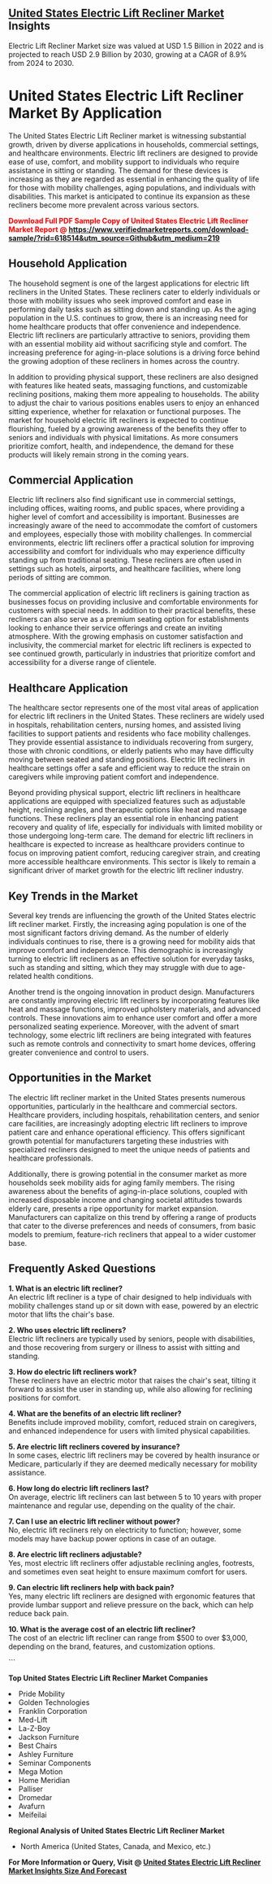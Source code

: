 <h2><a href="https://www.verifiedmarketreports.com/download-sample/?rid=618514&amp;utm_source=Github&amp;utm_medium=219" target="_blank">United States Electric Lift Recliner Market</a> Insights</h2><p>Electric Lift Recliner Market size was valued at USD 1.5 Billion in 2022 and is projected to reach USD 2.9 Billion by 2030, growing at a CAGR of 8.9% from 2024 to 2030.</p><p> <h1>United States Electric Lift Recliner Market By Application</h1> <p>The United States Electric Lift Recliner market is witnessing substantial growth, driven by diverse applications in households, commercial settings, and healthcare environments. Electric lift recliners are designed to provide ease of use, comfort, and mobility support to individuals who require assistance in sitting or standing. The demand for these devices is increasing as they are regarded as essential in enhancing the quality of life for those with mobility challenges, aging populations, and individuals with disabilities. This market is anticipated to continue its expansion as these recliners become more prevalent across various sectors. <strong><p><span class=""><span style="color: #ff0000;"><strong>Download Full PDF Sample Copy of United States Electric Lift Recliner Market Report</strong> @ </span><a href="https://www.verifiedmarketreports.com/download-sample/?rid=618514&amp;utm_source=Github&amp;utm_medium=219" target="_blank">https://www.verifiedmarketreports.com/download-sample/?rid=618514&amp;utm_source=Github&amp;utm_medium=219</a></span></p></strong></p> <h2>Household Application</h2> <p>The household segment is one of the largest applications for electric lift recliners in the United States. These recliners cater to elderly individuals or those with mobility issues who seek improved comfort and ease in performing daily tasks such as sitting down and standing up. As the aging population in the U.S. continues to grow, there is an increasing need for home healthcare products that offer convenience and independence. Electric lift recliners are particularly attractive to seniors, providing them with an essential mobility aid without sacrificing style and comfort. The increasing preference for aging-in-place solutions is a driving force behind the growing adoption of these recliners in homes across the country.</p> <p>In addition to providing physical support, these recliners are also designed with features like heated seats, massaging functions, and customizable reclining positions, making them more appealing to households. The ability to adjust the chair to various positions enables users to enjoy an enhanced sitting experience, whether for relaxation or functional purposes. The market for household electric lift recliners is expected to continue flourishing, fueled by a growing awareness of the benefits they offer to seniors and individuals with physical limitations. As more consumers prioritize comfort, health, and independence, the demand for these products will likely remain strong in the coming years.</p> <h2>Commercial Application</h2> <p>Electric lift recliners also find significant use in commercial settings, including offices, waiting rooms, and public spaces, where providing a higher level of comfort and accessibility is important. Businesses are increasingly aware of the need to accommodate the comfort of customers and employees, especially those with mobility challenges. In commercial environments, electric lift recliners offer a practical solution for improving accessibility and comfort for individuals who may experience difficulty standing up from traditional seating. These recliners are often used in settings such as hotels, airports, and healthcare facilities, where long periods of sitting are common.</p> <p>The commercial application of electric lift recliners is gaining traction as businesses focus on providing inclusive and comfortable environments for customers with special needs. In addition to their practical benefits, these recliners can also serve as a premium seating option for establishments looking to enhance their service offerings and create an inviting atmosphere. With the growing emphasis on customer satisfaction and inclusivity, the commercial market for electric lift recliners is expected to see continued growth, particularly in industries that prioritize comfort and accessibility for a diverse range of clientele.</p> <h2>Healthcare Application</h2> <p>The healthcare sector represents one of the most vital areas of application for electric lift recliners in the United States. These recliners are widely used in hospitals, rehabilitation centers, nursing homes, and assisted living facilities to support patients and residents who face mobility challenges. They provide essential assistance to individuals recovering from surgery, those with chronic conditions, or elderly patients who may have difficulty moving between seated and standing positions. Electric lift recliners in healthcare settings offer a safe and efficient way to reduce the strain on caregivers while improving patient comfort and independence.</p> <p>Beyond providing physical support, electric lift recliners in healthcare applications are equipped with specialized features such as adjustable height, reclining angles, and therapeutic options like heat and massage functions. These recliners play an essential role in enhancing patient recovery and quality of life, especially for individuals with limited mobility or those undergoing long-term care. The demand for electric lift recliners in healthcare is expected to increase as healthcare providers continue to focus on improving patient comfort, reducing caregiver strain, and creating more accessible healthcare environments. This sector is likely to remain a significant driver of market growth for the electric lift recliner industry.</p> <h2>Key Trends in the Market</h2> <p>Several key trends are influencing the growth of the United States electric lift recliner market. Firstly, the increasing aging population is one of the most significant factors driving demand. As the number of elderly individuals continues to rise, there is a growing need for mobility aids that improve comfort and independence. This demographic is increasingly turning to electric lift recliners as an effective solution for everyday tasks, such as standing and sitting, which they may struggle with due to age-related health conditions.</p> <p>Another trend is the ongoing innovation in product design. Manufacturers are constantly improving electric lift recliners by incorporating features like heat and massage functions, improved upholstery materials, and advanced controls. These innovations aim to enhance user comfort and offer a more personalized seating experience. Moreover, with the advent of smart technology, some electric lift recliners are being integrated with features such as remote controls and connectivity to smart home devices, offering greater convenience and control to users.</p> <h2>Opportunities in the Market</h2> <p>The electric lift recliner market in the United States presents numerous opportunities, particularly in the healthcare and commercial sectors. Healthcare providers, including hospitals, rehabilitation centers, and senior care facilities, are increasingly adopting electric lift recliners to improve patient care and enhance operational efficiency. This offers significant growth potential for manufacturers targeting these industries with specialized recliners designed to meet the unique needs of patients and healthcare professionals.</p> <p>Additionally, there is growing potential in the consumer market as more households seek mobility aids for aging family members. The rising awareness about the benefits of aging-in-place solutions, coupled with increased disposable income and changing societal attitudes towards elderly care, presents a ripe opportunity for market expansion. Manufacturers can capitalize on this trend by offering a range of products that cater to the diverse preferences and needs of consumers, from basic models to premium, feature-rich recliners that appeal to a wider customer base.</p> <h2>Frequently Asked Questions</h2> <p><strong>1. What is an electric lift recliner?</strong><br> An electric lift recliner is a type of chair designed to help individuals with mobility challenges stand up or sit down with ease, powered by an electric motor that lifts the chair's base.</p> <p><strong>2. Who uses electric lift recliners?</strong><br> Electric lift recliners are typically used by seniors, people with disabilities, and those recovering from surgery or illness to assist with sitting and standing.</p> <p><strong>3. How do electric lift recliners work?</strong><br> These recliners have an electric motor that raises the chair's seat, tilting it forward to assist the user in standing up, while also allowing for reclining positions for comfort.</p> <p><strong>4. What are the benefits of an electric lift recliner?</strong><br> Benefits include improved mobility, comfort, reduced strain on caregivers, and enhanced independence for users with limited physical capabilities.</p> <p><strong>5. Are electric lift recliners covered by insurance?</strong><br> In some cases, electric lift recliners may be covered by health insurance or Medicare, particularly if they are deemed medically necessary for mobility assistance.</p> <p><strong>6. How long do electric lift recliners last?</strong><br> On average, electric lift recliners can last between 5 to 10 years with proper maintenance and regular use, depending on the quality of the chair.</p> <p><strong>7. Can I use an electric lift recliner without power?</strong><br> No, electric lift recliners rely on electricity to function; however, some models may have backup power options in case of an outage.</p> <p><strong>8. Are electric lift recliners adjustable?</strong><br> Yes, most electric lift recliners offer adjustable reclining angles, footrests, and sometimes even seat height to ensure maximum comfort for users.</p> <p><strong>9. Can electric lift recliners help with back pain?</strong><br> Yes, many electric lift recliners are designed with ergonomic features that provide lumbar support and relieve pressure on the back, which can help reduce back pain.</p> <p><strong>10. What is the average cost of an electric lift recliner?</strong><br> The cost of an electric lift recliner can range from $500 to over $3,000, depending on the brand, features, and customization options.</p> ```</p><p><strong>Top United States Electric Lift Recliner Market Companies</strong></p><div data-test-id=""><p><li>Pride Mobility</li><li> Golden Technologies</li><li> Franklin Corporation</li><li> Med-Lift</li><li> La-Z-Boy</li><li> Jackson Furniture</li><li> Best Chairs</li><li> Ashley Furniture</li><li> Seminar Components</li><li> Mega Motion</li><li> Home Meridian</li><li> Palliser</li><li> Dromedar</li><li> Avafurn</li><li> Meifeilai</li></p><div><strong>Regional Analysis of&nbsp;United States Electric Lift Recliner Market</strong></div><ul><li dir="ltr"><p dir="ltr">North America&nbsp;(United States, Canada, and Mexico, etc.)</p></li></ul><p><strong>For More Information or Query, Visit @&nbsp;</strong><strong><a href="https://www.verifiedmarketreports.com/product/electric-lift-recliner-market/?utm_source=Github&amp;utm_medium=219" target="_blank">United States Electric Lift Recliner Market Insights Size And Forecast</a></strong></p></div>

